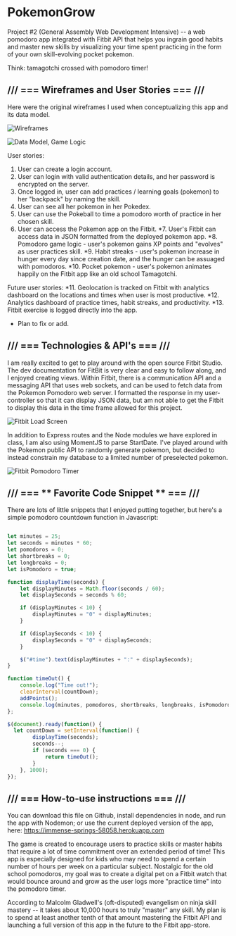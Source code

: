 # PokemonGrow
Project #2 (General Assembly Web Development Intensive) -- a web pomodoro app integrated with Fitbit API that helps you ingrain good habits and master new skills by visualizing your time spent practicing in the form of your own skill-evolving pocket pokemon. 

Think: tamagotchi crossed with pomodoro timer!



## /// === **Wireframes and User Stories** === ///

Here were the original wireframes I used when conceptualizing this app and its data model.

![Wireframes](https://github.com/kaizenagility/PokemonGrow/blob/master/wireframes/wireframes/wireframe.jpg "Wireframe")

![Data Model, Game Logic](https://github.com/kaizenagility/PokemonGrow/blob/master/wireframes/wireframes/data_model.jpg "Data Model, Game Logic")

User stories:

  1. User can create a login account.
  2. User can login with valid authentication details, and her password is encrypted on the server.
  3. Once logged in, user can add practices / learning goals (pokemon) to her "backpack" by naming the skill.
  4. User can see all her pokemon in her Pokedex.
  5. User can use the Pokeball to time a pomodoro worth of practice in her chosen skill.
  6. User can access the Pokemon app on the Fitbit.
  *7. User's Fitbit can access data in JSON formatted from the deployed pokemon app.
  *8. Pomodoro game logic - user's pokemon gains XP points and "evolves" as user practices skill. 
  *9. Habit streaks - user's pokemon increase in hunger every day since creation date, and the hunger can be assuaged with pomodoros.
  *10. Pocket pokemon - user's pokemon animates happily on the Fitbit app like an old school Tamagotchi.
 
Future user stories:
  *11. Geolocation is tracked on Fitbit with analytics dashboard on the locations and times when user is most productive.
  *12. Analytics dashboard of practice times, habit streaks, and productivity.
  *13. Fitbit exercise is logged directly into the app.


* Plan to fix or add.


## /// === **Technologies & API's** === ///

I am really excited to get to play around with the open source Fitbit Studio. The dev documentation for FitBit is very clear and easy to follow along, and I enjoyed creating views. Within Fitbit, there is a communication API and a messaging API that uses web sockets, and can be used to fetch data from the Pokemon Pomodoro web server. I formatted the response in my user-controller so that it can display JSON data, but am not able to get the Fitbit to display this data in the time frame allowed for this project.

![Fitbit Load Screen](https://github.com/kaizenagility/PokemonGrow/blob/master/wireframes/myfitbitapp_loadscreen.jpg "Fitbit App Load Screen")

In addition to Express routes and the Node modules we have explored in class, I am also using MomentJS to parse StartDate. I've played around with the Pokemon public API to randomly generate pokemon, but decided to instead constrain my database to a limited number of preselected pokemon.

![Fitbit Pomodoro Timer](https://github.com/kaizenagility/PokemonGrow/blob/master/wireframes/fitbitapp_spinningtimer.jpg "Fitbit Spinning Pomodoro TImer")


## /// === ** Favorite Code Snippet ** === ///

There are lots of little snippets that I enjoyed putting together, but here's a simple pomodoro countdown function in Javascript:

```javascript

let minutes = 25;
let seconds = minutes * 60;
let pomodoros = 0;
let shortbreaks = 0;
let longbreaks = 0;
let isPomodoro = true;

function displayTime(seconds) {
    let displayMinutes = Math.floor(seconds / 60);
    let displaySeconds = seconds % 60;

    if (displayMinutes < 10) {
        displayMinutes = "0" + displayMinutes;
    }

    if (displaySeconds < 10) {
        displaySeconds = "0" + displaySeconds;
    }

    $("#time").text(displayMinutes + ":" + displaySeconds);
}

function timeOut() {
    console.log("Time out!");
    clearInterval(countDown);
    addPoints();
    console.log(minutes, pomodoros, shortbreaks, longbreaks, isPomodoro);
};

$(document).ready(function() {
  let countDown = setInterval(function() {
        displayTime(seconds);
        seconds--;
        if (seconds === 0) {
            return timeOut();
        }
    }, 1000);
});

```



## /// === **How-to-use instructions** === ///

You can download this file on Github, install dependencies in node, and run the app with Nodemon; or use the current deployed version of the app, here:
https://immense-springs-58058.herokuapp.com

The game is created to encourage users to practice skills or master habits that require a lot of time commitment over an extended period of time! This app is especially designed for kids who may need to spend a certain number of hours per week on a particular subject. Nostalgic for the old school pomodoros, my goal was to create a digital pet on a Fitbit watch that would bounce around and grow as the user logs more "practice time" into the pomodoro timer. 

According to Malcolm Gladwell's (oft-disputed) evangelism on ninja skill mastery -- it takes about 10,000 hours to truly "master" any skill. My plan is to spend at least another tenth of that amount mastering the Fitbit API and launching a full version of this app in the future to the Fitbit app-store.
